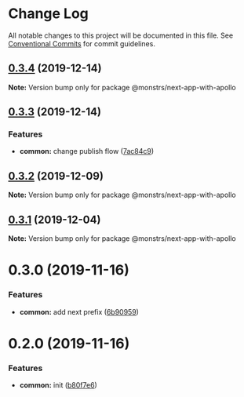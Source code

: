 # Change Log

All notable changes to this project will be documented in this file.
See [Conventional Commits](https://conventionalcommits.org) for commit guidelines.

## [0.3.4](https://github.com/monstrs-lab/nextjs-modules/compare/@monstrs/next-app-with-apollo@0.3.3...@monstrs/next-app-with-apollo@0.3.4) (2019-12-14)

**Note:** Version bump only for package @monstrs/next-app-with-apollo

## [0.3.3](https://github.com/monstrs-lab/nextjs-modules/compare/@monstrs/next-app-with-apollo@0.3.2...@monstrs/next-app-with-apollo@0.3.3) (2019-12-14)

### Features

- **common:** change publish flow ([7ac84c9](https://github.com/monstrs-lab/nextjs-modules/commit/7ac84c94b89cd2ab5cf62c398c45d447567dd682))

## [0.3.2](https://github.com/monstrs-lab/nextjs-modules/compare/@monstrs/next-app-with-apollo@0.3.1...@monstrs/next-app-with-apollo@0.3.2) (2019-12-09)

**Note:** Version bump only for package @monstrs/next-app-with-apollo

## [0.3.1](https://github.com/monstrs-lab/nextjs-modules/compare/@monstrs/next-app-with-apollo@0.3.0...@monstrs/next-app-with-apollo@0.3.1) (2019-12-04)

**Note:** Version bump only for package @monstrs/next-app-with-apollo

# 0.3.0 (2019-11-16)

### Features

- **common:** add next prefix ([6b90959](https://github.com/monstrs-lab/nextjs-modules/commit/6b90959f86b8f0fb7bf1e64bd1ccf00b6d664188))

# 0.2.0 (2019-11-16)

### Features

- **common:** init ([b80f7e6](https://github.com/monstrs-lab/nextjs-modules/commit/b80f7e6c4c3e1853c835070ea30980096986a616))
